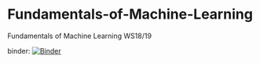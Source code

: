 # Fundamentals-of-Machine-Learning
Fundamentals of Machine Learning WS18/19

binder: [![Binder](https://mybinder.org/badge_logo.svg)](https://mybinder.org/v2/gh/henrikruh/Fundamentals-of-Machine-Learning.git/master)

